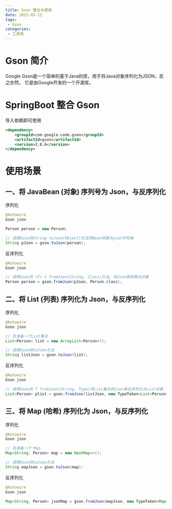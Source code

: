 ```yaml
---
title: Gson 整合与使用
date: 2021-05-11
tags:
 - Gson
categories:
 - 工具栈
---
```


# Gson 简介

Google Gson是一个简单的基于Java的库，用于将Java对象序列化为JSON，反之亦然。 它是由Google开发的一个开源库。

# SpringBoot 整合 Gson

导入依赖即可使用 

```xml
<dependency>
    <groupId>com.google.code.gson</groupId>
    <artifactId>gson</artifactId>
    <version>2.8.6</version>
</dependency>
```

# 使用场景

## 一、将 JavaBean (对象) 序列号为 Json，与反序列化

序列化

```java
@Autowire
Gson json

Person person = new Person;

// 调用Gson的String toJson(Object)方法将Bean转换为json字符串
String pJson = gson.toJson(person);
```

反序列化

```java
@Autowire
Gson json

// 调用Gson的 <T> t fromJson(String, Class)方法，将Json串转换为对象
Person person = gson.fromJson(pJson, Person.class);
```

## 二、将 List (列表) 序列化为 Json，与反序列化

序列化

```java
@Autowire
Gson json

// 先准备一个List集合
List<Person> list = new ArrayList<Person>();

// 调用Gson的toJson方法
String listJson = gson.toJson(list);
```

反序列化

```java
@Autowire
Gson json

// 调用Gson的 T fromJson(String, Type)将List集合的json串反序列化为List对象
List<Person> plist = gson.fromJson(listJson, new TypeToken<List<Person>>(){}.getType());
```

## 三、将 Map (哈希) 序列化为 Json，与反序列化

序列化

```java
@Autowire
Gson json

// 先准备一个 Map
Map<String, Person> map = new HashMap<>();

// 调用Gson的toJson方法
String mapJson = gson.toJson(map);
```

反序列化

```java
@Autowire
Gson json

Map<String, Person> jsonMap = gson.fromJson(mapJson, new TypeToken<Map<String, Person>>() {}.getType());
```


